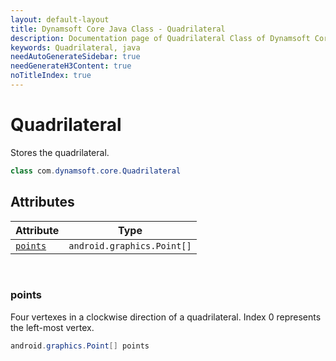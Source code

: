 ```yaml
---
layout: default-layout
title: Dynamsoft Core Java Class - Quadrilateral
description: Documentation page of Quadrilateral Class of Dynamsoft Core for Dynamsoft Document Normalizer.
keywords: Quadrilateral, java
needAutoGenerateSidebar: true
needGenerateH3Content: true
noTitleIndex: true
---
```



# Quadrilateral

Stores the quadrilateral.  

```java
class com.dynamsoft.core.Quadrilateral
```

## Attributes
  
| Attribute | Type |
|---------- | ---- |
| [`points`](#points) | `android.graphics.Point[]` |

&nbsp;

### points

Four vertexes in a clockwise direction of a quadrilateral. Index 0 represents the left-most vertex.

```java
android.graphics.Point[] points
```
